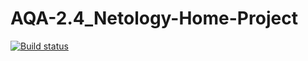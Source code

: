# AQA-2.4_Netology-Home-Project

[![Build status](https://ci.appveyor.com/api/projects/status/dddfnoflwqh70gjx?svg=true)](https://ci.appveyor.com/project/toptun80/aqa-2-4-netology-home-project)
